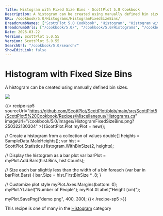 ```yaml
---
Title: Histogram with Fixed Size Bins - ScottPlot 5.0 Cookbook
Description: A histogram can be created using manually defined bin sizes.
URL: /cookbook/5.0/Histograms/HistogramFixedSizeBins/
BreadcrumbNames: ["ScottPlot 5.0 Cookbook", "Histogram", "Histogram with Fixed Size Bins"]
BreadcrumbUrls: ["/cookbook/5.0/", "/cookbook/5.0/Histograms", "/cookbook/5.0/Histograms/HistogramFixedSizeBins"]
Date: 2025-03-22
Version: ScottPlot 5.0.55
Version: ScottPlot 5.0.55
SearchUrl: "/cookbook/5.0/search/"
ShowEditLink: false
---
```



<div class='d-flex align-items-center mt-5'>
<h1 class='me-2 text-dark my-0 border-0'>Histogram with Fixed Size Bins</h1>
</div>

A histogram can be created using manually defined bin sizes.

[![](/cookbook/5.0/images/HistogramFixedSizeBins.png?250322130304)](/cookbook/5.0/images/HistogramFixedSizeBins.png?250322130304)

{{< recipe-sp5 sourceUrl="https://github.com/ScottPlot/ScottPlot/blob/main/src/ScottPlot5/ScottPlot5%20Cookbook/Recipes/Miscellaneous/Histograms.cs" imageUrl="/cookbook/5.0/images/HistogramFixedSizeBins.png?250322130304" >}}ScottPlot.Plot myPlot = new();

// Create a histogram from a collection of values
double[] heights = SampleData.MaleHeights();
var hist = ScottPlot.Statistics.Histogram.WithBinSize(2, heights);

// Display the histogram as a bar plot
var barPlot = myPlot.Add.Bars(hist.Bins, hist.Counts);

// Size each bar slightly less than the width of a bin
foreach (var bar in barPlot.Bars)
{
    bar.Size = hist.FirstBinSize * .8;
}

// Customize plot style
myPlot.Axes.Margins(bottom: 0);
myPlot.YLabel("Number of People");
myPlot.XLabel("Height (cm)");

myPlot.SavePng("demo.png", 400, 300);
{{< /recipe-sp5 >}}

<div class='my-5 text-center'>This recipe is one of many in the <a href='/cookbook/5.0/Histograms'>Histogram</a> category</div>


